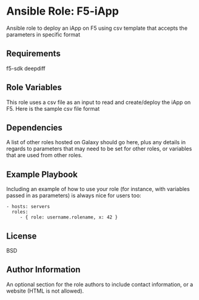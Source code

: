 Ansible Role: F5-iApp
=========

Ansible role to deploy an iApp on F5 using csv template that accepts the parameters in specific format

Requirements
------------

f5-sdk
deepdiff

Role Variables
--------------

This role uses a csv file as an input to read and create/deploy the iApp on F5. 
Here is the sample csv file format


Dependencies
------------

A list of other roles hosted on Galaxy should go here, plus any details in regards to parameters that may need to be set for other roles, or variables that are used from other roles.

Example Playbook
----------------

Including an example of how to use your role (for instance, with variables passed in as parameters) is always nice for users too:

    - hosts: servers
      roles:
         - { role: username.rolename, x: 42 }

License
-------

BSD

Author Information
------------------

An optional section for the role authors to include contact information, or a website (HTML is not allowed).
